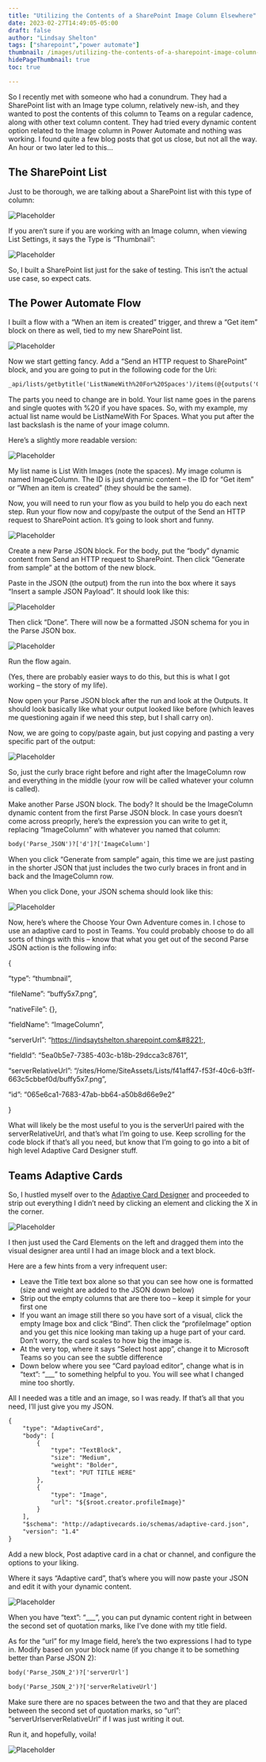 ```yaml
---
title: "Utilizing the Contents of a SharePoint Image Column Elsewhere"
date: 2023-02-27T14:49:05-05:00
draft: false
author: "Lindsay Shelton"
tags: ["sharepoint","power automate"]
thumbnail: /images/utilizing-the-contents-of-a-sharepoint-image-column-elsewhere12.png
hidePageThumbnail: true
toc: true

---
```


So I recently met with someone who had a conundrum. They had a SharePoint list with an Image type column, relatively new-ish, and they wanted to post the contents of this column to Teams on a regular cadence, along with other text column content. They had tried every dynamic content option related to the Image column in Power Automate and nothing was working. I found quite a few blog posts that got us close, but not all the way. An hour or two later led to this…

## The SharePoint List
Just to be thorough, we are talking about a SharePoint list with this type of column:

![Placeholder](/images/utilizing-the-contents-of-a-sharepoint-image-column-elsewhere1.png)

If you aren’t sure if you are working with an Image column, when viewing List Settings, it says the Type is “Thumbnail”:

![Placeholder](/images/utilizing-the-contents-of-a-sharepoint-image-column-elsewhere2.png)

So, I built a SharePoint list just for the sake of testing. This isn’t the actual use case, so expect cats.

## The Power Automate Flow
I built a flow with a “When an item is created” trigger, and threw a “Get item” block on there as well, tied to my new SharePoint list.

![Placeholder](/images/utilizing-the-contents-of-a-sharepoint-image-column-elsewhere3.png)

Now we start getting fancy. Add a “Send an HTTP request to SharePoint” block, and you are going to put in the following code for the Uri:

```html
_api/lists/getbytitle('ListNameWith%20For%20Spaces')/items(@{outputs('Get_item')?['body/ID']})/ColumnName
````

The parts you need to change are in bold. Your list name goes in the parens and single quotes with %20 if you have spaces. So, with my example, my actual list name would be ListNameWith For Spaces. What you put after the last backslash is the name of your image column.

Here’s a slightly more readable version:

![Placeholder](/images/utilizing-the-contents-of-a-sharepoint-image-column-elsewhere4.png)

My list name is List With Images (note the spaces). My image column is named ImageColumn. The ID is just dynamic content – the ID for “Get item” or “When an item is created” (they should be the same).

Now, you will need to run your flow as you build to help you do each next step. Run your flow now and copy/paste the output of the Send an HTTP request to SharePoint action. It’s going to look short and funny.

![Placeholder](/images/utilizing-the-contents-of-a-sharepoint-image-column-elsewhere5.png)

Create a new Parse JSON block. For the body, put the “body” dynamic content from Send an HTTP request to SharePoint. Then click “Generate from sample” at the bottom of the new block.

Paste in the JSON (the output) from the run into the box where it says “Insert a sample JSON Payload”. It should look like this:

![Placeholder](/images/utilizing-the-contents-of-a-sharepoint-image-column-elsewhere6.png)

Then click “Done”. There will now be a formatted JSON schema for you in the Parse JSON box.

![Placeholder](/images/utilizing-the-contents-of-a-sharepoint-image-column-elsewhere7.png)

Run the flow again.

(Yes, there are probably easier ways to do this, but this is what I got working – the story of my life).

Now open your Parse JSON block after the run and look at the Outputs. It should look basically like what your output looked like before (which leaves me questioning again if we need this step, but I shall carry on).

Now, we are going to copy/paste again, but just copying and pasting a very specific part of the output:

![Placeholder](/images/utilizing-the-contents-of-a-sharepoint-image-column-elsewhere8.png)

So, just the curly brace right before and right after the ImageColumn row and everything in the middle (your row will be called whatever your column is called).

Make another Parse JSON block. The body? It should be the ImageColumn dynamic content from the first Parse JSON block. In case yours doesn’t come across preoprly, here’s the expression you can write to get it, replacing “ImageColumn” with whatever you named that column:

```html
body('Parse_JSON')?['d']?['ImageColumn']
````

When you click “Generate from sample” again, this time we are just pasting in the shorter JSON that just includes the two curly braces in front and in back and the ImageColumn row.

When you click Done, your JSON schema should look like this:

![Placeholder](/images/utilizing-the-contents-of-a-sharepoint-image-column-elsewhere9.png)

Now, here’s where the Choose Your Own Adventure comes in. I chose to use an adaptive card to post in Teams. You could probably choose to do all sorts of things with this – know that what you get out of the second Parse JSON action is the following info:

{

  “type”: “thumbnail”,

  “fileName”: “buffy5x7.png”,

  “nativeFile”: {},

  “fieldName”: “ImageColumn”,

  “serverUrl”: “https://lindsaytshelton.sharepoint.com&#8221;,

  “fieldId”: “5ea0b5e7-7385-403c-b18b-29dcca3c8761”,

  “serverRelativeUrl”: “/sites/Home/SiteAssets/Lists/f41aff47-f53f-40c6-b3ff-663c5cbbef0d/buffy5x7.png”,

  “id”: “065e6ca1-7683-47ab-bb64-a50b8d66e9e2”

}

What will likely be the most useful to you is the serverUrl paired with the serverRelativeUrl, and that’s what I’m going to use. Keep scrolling for the code block if that’s all you need, but know that I’m going to go into a bit of high level Adaptive Card Designer stuff.

## Teams Adaptive Cards
So, I hustled myself over to the <a href="https://adaptivecards.io/designer/">Adaptive Card Designer</a> and proceeded to strip out everything I didn’t need by clicking an element and clicking the X in the corner.

![Placeholder](/images/utilizing-the-contents-of-a-sharepoint-image-column-elsewhere10.png)

I then just used the Card Elements on the left and dragged them into the visual designer area until I had an image block and a text block.

Here are a few hints from a very infrequent user:

- Leave the Title text box alone so that you can see how one is formatted (size and weight are added to the JSON down below)
- Strip out the empty columns that are there too – keep it simple for your first one
- If you want an image still there so you have sort of a visual, click the empty Image box and click “Bind”. Then click the “profileImage” option and you get this nice looking man taking up a huge part of your card. Don’t worry, the card scales to how big the image is.
- At the very top, where it says “Select host app”, change it to Microsoft Teams so you can see the subtle difference
- Down below where you see “Card payload editor”, change what is in “text”: “___” to something helpful to you. You will see what I changed mine too shortly.

All I needed was a title and an image, so I was ready. If that’s all that you need, I’ll just give you my JSON.

```html
{
    "type": "AdaptiveCard",
    "body": [
        {
            "type": "TextBlock",
            "size": "Medium",
            "weight": "Bolder",
            "text": "PUT TITLE HERE"
        },
        {
            "type": "Image",
            "url": "${$root.creator.profileImage}"
        }
    ],
    "$schema": "http://adaptivecards.io/schemas/adaptive-card.json",
    "version": "1.4"
}
````

Add a new block, Post adaptive card in a chat or channel, and configure the options to your liking.

Where it says “Adaptive card”, that’s where you will now paste your JSON and edit it with your dynamic content.

![Placeholder](/images/utilizing-the-contents-of-a-sharepoint-image-column-elsewhere11.png)

When you have “text”: “___”, you can put dynamic content right in between the second set of quotation marks, like I’ve done with my title field.

As for the “url” for my Image field, here’s the two expressions I had to type in. Modify based on your block name (if you change it to be something better than Parse JSON 2):

```html
body('Parse_JSON_2')?['serverUrl']
````
```html
body('Parse_JSON_2')?['serverRelativeUrl']
````

Make sure there are no spaces between the two and that they are placed between the second set of quotation marks, so “url”: “serverUrlserverRelativeUrl” if I was just writing it out.

Run it, and hopefully, voila!

![Placeholder](/images/utilizing-the-contents-of-a-sharepoint-image-column-elsewhere12.png)

<!-- Google tag (gtag.js) -->
<script async src="https://www.googletagmanager.com/gtag/js?id=G-CN3PDT3T20"></script>
<script>
  window.dataLayer = window.dataLayer || [];
  function gtag(){dataLayer.push(arguments);}
  gtag('js', new Date());

  gtag('config', 'G-CN3PDT3T20');
</script>